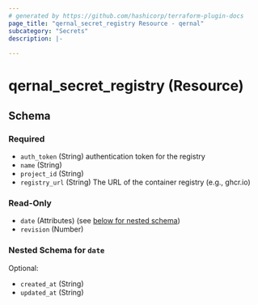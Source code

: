 ```yaml
---
# generated by https://github.com/hashicorp/terraform-plugin-docs
page_title: "qernal_secret_registry Resource - qernal"
subcategory: "Secrets"
description: |-
  
---
```


# qernal_secret_registry (Resource)





<!-- schema generated by tfplugindocs -->
## Schema

### Required

- `auth_token` (String) authentication token for the registry
- `name` (String)
- `project_id` (String)
- `registry_url` (String) The URL of the container registry (e.g., ghcr.io)

### Read-Only

- `date` (Attributes) (see [below for nested schema](#nestedatt--date))
- `revision` (Number)

<a id="nestedatt--date"></a>
### Nested Schema for `date`

Optional:

- `created_at` (String)
- `updated_at` (String)
